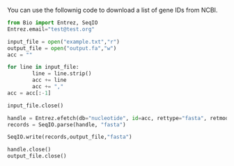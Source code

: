 You can use the follownig code to download a list of gene IDs from NCBI.

```python
from Bio import Entrez, SeqIO
Entrez.email="test@test.org"

input_file = open("example.txt","r")
output_file = open("output.fa","w")
acc = ""

for line in input_file:
        line = line.strip()
        acc += line
        acc += ","
acc = acc[:-1]

input_file.close()

handle = Entrez.efetch(db="nucleotide", id=acc, rettype="fasta", retmode="text")
records = SeqIO.parse(handle, "fasta")

SeqIO.write(records,output_file,"fasta")

handle.close()
output_file.close()
```

